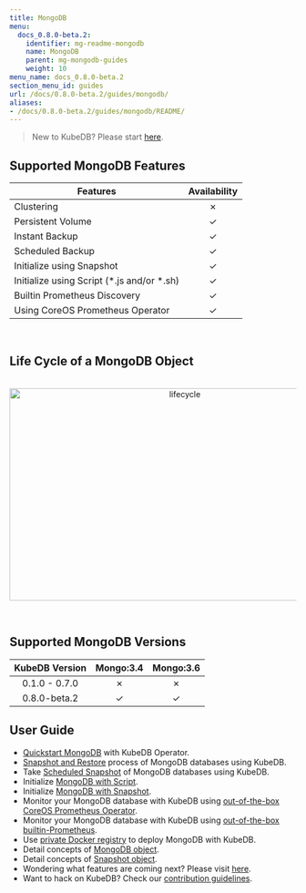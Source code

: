 ```yaml
---
title: MongoDB
menu:
  docs_0.8.0-beta.2:
    identifier: mg-readme-mongodb
    name: MongoDB
    parent: mg-mongodb-guides
    weight: 10
menu_name: docs_0.8.0-beta.2
section_menu_id: guides
url: /docs/0.8.0-beta.2/guides/mongodb/
aliases:
- /docs/0.8.0-beta.2/guides/mongodb/README/
---
```


> New to KubeDB? Please start [here](/docs/0.8.0-beta.2/concepts/README).

## Supported MongoDB Features

|Features                                     | Availability |
|---------------------------------------------|:------------:|
|Clustering                                   | &#10007;     |
|Persistent Volume                            | &#10003;     |
|Instant Backup                               | &#10003;     |
|Scheduled Backup                             | &#10003;     |
|Initialize using Snapshot                    | &#10003;     |
|Initialize using Script (\*.js and/or \*.sh) | &#10003;     |
|Builtin Prometheus Discovery                 | &#10003;     |
|Using CoreOS Prometheus Operator             | &#10003;     |

<br/>

## Life Cycle of a MongoDB Object

<p align="center">
  <img alt="lifecycle"  src="/docs/0.8.0-beta.2/images/mongodb/mgo-lifecycle.png" width="600" height="373">
</p>

<br/>

## Supported MongoDB Versions

| KubeDB Version | Mongo:3.4 | Mongo:3.6 |
|:--------------:|:---------:|:---------:|
| 0.1.0 - 0.7.0  | &#10007;  | &#10007;  |
| 0.8.0-beta.2   | &#10003;  | &#10003;  |

## User Guide

- [Quickstart MongoDB](/docs/0.8.0-beta.2/guides/mongodb/quickstart/quickstart) with KubeDB Operator.
- [Snapshot and Restore](/docs/0.8.0-beta.2/guides/mongodb/snapshot/backup-and-restore) process of MongoDB databases using KubeDB.
- Take [Scheduled Snapshot](/docs/0.8.0-beta.2/guides/mongodb/snapshot/scheduled-backup) of MongoDB databases using KubeDB.
- Initialize [MongoDB with Script](/docs/0.8.0-beta.2/guides/mongodb/initialization/using-script).
- Initialize [MongoDB with Snapshot](/docs/0.8.0-beta.2/guides/mongodb/initialization/using-snapshot).
- Monitor your MongoDB database with KubeDB using [out-of-the-box CoreOS Prometheus Operator](/docs/0.8.0-beta.2/guides/mongodb/monitoring/using-coreos-prometheus-operator).
- Monitor your MongoDB database with KubeDB using [out-of-the-box builtin-Prometheus](/docs/0.8.0-beta.2/guides/mongodb/monitoring/using-builtin-prometheus).
- Use [private Docker registry](/docs/0.8.0-beta.2/guides/mongodb/private-registry/using-private-registry) to deploy MongoDB with KubeDB.
- Detail concepts of [MongoDB object](/docs/0.8.0-beta.2/concepts/databases/mongodb).
- Detail concepts of [Snapshot object](/docs/0.8.0-beta.2/concepts/snapshot).
- Wondering what features are coming next? Please visit [here](/docs/0.8.0-beta.2/roadmap).
- Want to hack on KubeDB? Check our [contribution guidelines](/docs/0.8.0-beta.2/CONTRIBUTING).
